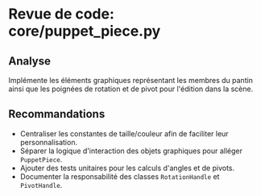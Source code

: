 # Revue de code: core/puppet_piece.py

## Analyse
Implémente les éléments graphiques représentant les membres du pantin ainsi que les poignées de rotation et de pivot pour l'édition dans la scène.

## Recommandations
- Centraliser les constantes de taille/couleur afin de faciliter leur personnalisation.
- Séparer la logique d'interaction des objets graphiques pour alléger `PuppetPiece`.
- Ajouter des tests unitaires pour les calculs d'angles et de pivots.
- Documenter la responsabilité des classes `RotationHandle` et `PivotHandle`.
